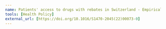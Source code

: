 ```yaml
---
name: Patients' access to drugs with rebates in Switzerland - Empirical analysis and policy implications for drug pricing in Europe.
tools: [Health Policy]
external_url: [https://doi.org/10.1016/S1470-2045(22)00073-0]
---
```

